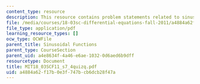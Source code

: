 ```yaml
---
content_type: resource
description: This resource contains problem statements related to sinusoidal functions.
file: /media/courses/18-03sc-differential-equations-fall-2011/a4884a62f17b0e3f747bcb6dcb28f47a_MIT18_03SCF11_s7_4quizq.pdf
file_type: application/pdf
learning_resource_types: []
ocw_type: OCWFile
parent_title: Sinusoidal Functions
parent_type: CourseSection
parent_uid: a4e8634f-4a46-e6ae-1032-0d6aed6b9dff
resourcetype: Document
title: MIT18_03SCF11_s7_4quizq.pdf
uid: a4884a62-f17b-0e3f-747b-cb6dcb28f47a
---
```

